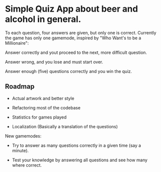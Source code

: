 # Simple Quiz App about beer and alcohol in general. 

To each question, four answers are given, but only one is correct. 
Currently the game has only one gamemode, inspired by "Who Want's to be a Millionaire": 

Answer correctly and yout proceed to the next, more difficult question. 

Answer wrong, and you lose and must start over. 

Answer enough (five) questions correctly and you win the quiz. 

## Roadmap
- Actual artwork and better style

- Refactoring most of the codebase

- Statistics for games played 

- Localization (Basically a translation of the questions)




New gamemodes: 

- Try to answer as many questions correctly in a given time (say a minute). 

- Test your knowledge by answering all questions and see how many where correct. 


